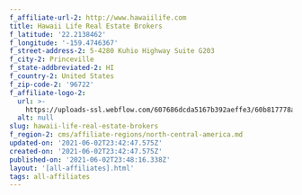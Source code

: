 ```yaml
---
f_affiliate-url-2: http://www.hawaiilife.com
title: Hawaii Life Real Estate Brokers
f_latitude: '22.2138462'
f_longitude: '-159.4746367'
f_street-address-2: 5-4280 Kuhio Highway Suite G203­
f_city-2: Princeville­
f_state-addbreviated-2: HI­
f_country-2: United States
f_zip-code-2: '96722'
f_affiliate-logo-2:
  url: >-
    https://uploads-ssl.webflow.com/607686dcda5167b392aeffe3/60b817778a466f1c10f90458_6081e5703dfd574db12e7dbc_60785a5f75280933884bd215_content_HL-Logo5.png
  alt: null
slug: hawaii-life-real-estate-brokers
f_region-2: cms/affiliate-regions/north-central-america.md
updated-on: '2021-06-02T23:42:47.575Z'
created-on: '2021-06-02T23:42:47.575Z'
published-on: '2021-06-02T23:48:16.338Z'
layout: '[all-affiliates].html'
tags: all-affiliates
---
```



